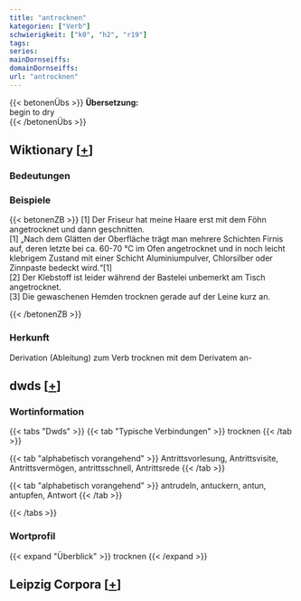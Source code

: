 ```yaml
---
title: "antrocknen"
kategorien: ["Verb"]
schwierigkeit: ["k0", "h2", "r19"]
tags:
series:
mainDornseiffs:
domainDornseiffs:
url: "antrocknen"
---
```


{{< betonenÜbs >}}
**Übersetzung:**  
begin to dry  
{{< /betonenÜbs >}}

## Wiktionary [[+](https://de.wiktionary.org/wiki/antrocknen)]

### Bedeutungen

### Beispiele
{{< betonenZB >}}
[1] Der Friseur hat meine Haare erst mit dem Föhn angetrocknet und dann geschnitten.  
[1] „Nach dem Glätten der Oberfläche trägt man mehrere Schichten Firnis auf, deren letzte bei ca. 60-70 °C im Ofen angetrocknet und in noch leicht klebrigem Zustand mit einer Schicht Aluminiumpulver, Chlorsilber oder Zinnpaste bedeckt wird.“[1]  
[2] Der Klebstoff ist leider während der Bastelei unbemerkt am Tisch angetrocknet.  
[3] Die gewaschenen Hemden trocknen gerade auf der Leine kurz an.  

{{< /betonenZB >}}
### Herkunft
Derivation (Ableitung) zum Verb trocknen mit dem Derivatem an-  



## dwds [[+](https://www.dwds.de/wb/antrocknen)]

### Wortinformation
{{< tabs "Dwds" >}}
{{< tab "Typische Verbindungen" >}}
trocknen
{{< /tab >}}

{{< tab "alphabetisch vorangehend" >}}
Antrittsvorlesung, Antrittsvisite, Antrittsvermögen, antrittsschnell, Antrittsrede
{{< /tab >}}

{{< tab "alphabetisch vorangehend" >}}
antrudeln, antuckern, antun, antupfen, Antwort
{{< /tab >}}

{{< /tabs >}}

### Wortprofil
{{< expand "Überblick" >}} trocknen {{< /expand >}}

## Leipzig Corpora [[+](https://corpora.uni-leipzig.de/en/res?word=antrocknen&corpusId=deu_newscrawl-public_2018)]

